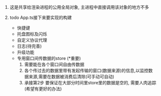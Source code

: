 1. 这是共享给渲染进程的公用全局对象, 主进程中直接调用该对象的地方不多

2. todo App.ts接下来要实现的构建
    - 快捷键
    - 托盘图标及闪烁
    - 自定义协议代理
    - 日志(待完善)
    - 升级功能
    - 专用窗口间传数据的store (*重要)
        1. 需要能在各个窗口间自由传数据
        2. 各个传过去的数据里带有发起传输的窗口(数据来源)的信息,以监控数据来源,需要在数据被消费后清除(可手动可自动)
        3. 承接第2步 要保证在大部分时间里store里的数据是空的, 需要人肉追踪(希望有更好的办法)


